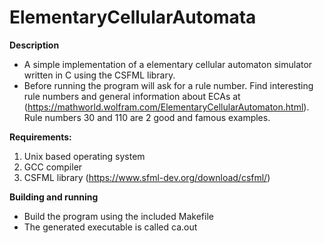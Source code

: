 # ElementaryCellularAutomata

**Description**
  - A simple implementation of a elementary cellular automaton simulator written in C using the CSFML library.
  - Before running the program will ask for a rule number. Find interesting rule numbers and general information about ECAs at (https://mathworld.wolfram.com/ElementaryCellularAutomaton.html). Rule numbers 30 and 110 are 2 good and famous examples.

**Requirements:**
  1. Unix based operating system
  2. GCC compiler
  3. CSFML library (https://www.sfml-dev.org/download/csfml/)
  
**Building and running**
  - Build the program using the included Makefile
  - The generated executable is called ca.out
